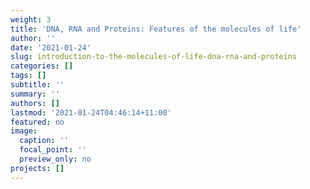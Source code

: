 ```yaml
---
weight: 3
title: 'DNA, RNA and Proteins: Features of the molecules of life'
author: ''
date: '2021-01-24'
slug: introduction-to-the-molecules-of-life-dna-rna-and-proteins
categories: []
tags: []
subtitle: ''
summary: ''
authors: []
lastmod: '2021-01-24T04:46:14+11:00'
featured: no
image:
  caption: ''
  focal_point: ''
  preview_only: no
projects: []
---
```

